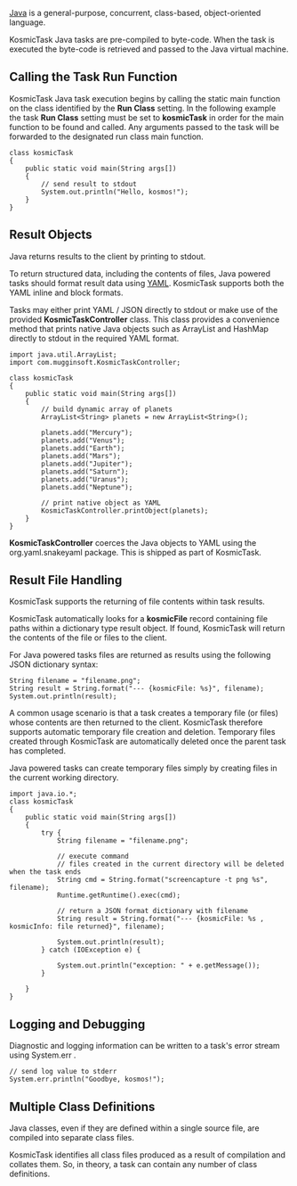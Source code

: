 
[Java](http://www.oracle.com/technetwork/java/index.html) is a general-purpose, concurrent, class-based, object-oriented language.

KosmicTask Java tasks are pre-compiled to byte-code. When the task is executed the byte-code is retrieved and passed to the Java virtual machine.


Calling the Task Run Function
-----------------------------

KosmicTask Java task execution begins by calling the static main function on the class identified by the **Run Class** setting. In the following example the task **Run Class** setting must be set to **kosmicTask** in order for the main function to be found and called. Any arguments passed to the task will be forwarded to the designated run class main function.

	class kosmicTask
	{ 
		public static void main(String args[])
	    {
	    	// send result to stdout
			System.out.println("Hello, kosmos!");
		}
	}

Result Objects
--------------

Java returns results to the client by printing to stdout.

To return structured data, including the contents of files, Java powered tasks should format result data using [YAML](http://en.wikipedia.org/wiki/YAML). KosmicTask supports both the YAML inline and block formats.

Tasks may either print YAML / JSON directly to stdout or make use of the provided **KosmicTaskController** class. This class provides a convenience method that prints native Java objects such as ArrayList and HashMap directly to stdout in the required YAML format.

	import java.util.ArrayList;
	import com.mugginsoft.KosmicTaskController;
	
	class kosmicTask
	{ 
		public static void main(String args[])
	    {
	    	// build dynamic array of planets
	    	ArrayList<String> planets = new ArrayList<String>();
	    	
	    	planets.add("Mercury");
	    	planets.add("Venus");
	    	planets.add("Earth");
	    	planets.add("Mars");
	    	planets.add("Jupiter");
	    	planets.add("Saturn");
	    	planets.add("Uranus");
	    	planets.add("Neptune");
	    
	    	// print native object as YAML
			KosmicTaskController.printObject(planets);
		}
	}

**KosmicTaskController** coerces the Java objects to YAML using the org.yaml.snakeyaml package. This is shipped as part of KosmicTask.

Result File Handling
--------------------

KosmicTask supports the returning of file contents within task results. 

KosmicTask automatically looks for a **kosmicFile** record containing file paths within a dictionary type result object. If found, KosmicTask will return the contents of the file or files to the client.

For Java powered tasks files are returned as results using the following JSON dictionary syntax:

	String filename = "filename.png";
	String result = String.format("--- {kosmicFile: %s}", filename);
	System.out.println(result);

A common usage scenario is that a task creates a temporary file (or files) whose contents are then returned to the client. KosmicTask therefore supports automatic temporary file creation and deletion. Temporary files created through KosmicTask are automatically deleted once the parent task has completed.

Java powered tasks can create temporary files simply by creating files in the current working directory.

	import java.io.*;
	class kosmicTask
	{ 
		public static void main(String args[])
	    {
	    	try {
	    		String filename = "filename.png";
	    		
	    		// execute command
	    		// files created in the current directory will be deleted when the task ends
	    		String cmd = String.format("screencapture -t png %s", filename);
	    		Runtime.getRuntime().exec(cmd);
	    	
	    		// return a JSON format dictionary with filename
	    		String result = String.format("--- {kosmicFile: %s , kosmicInfo: file returned}", filename);
	
				System.out.println(result);
			} catch (IOException e) {
				
				System.out.println("exception: " + e.getMessage());
			}
			
		}
	}


Logging and Debugging
---------------------

Diagnostic and logging information can be written to a task's error stream using System.err . 

	// send log value to stderr
	System.err.println("Goodbye, kosmos!");


Multiple Class Definitions
--------------------------

Java classes, even if they are defined within a single source file, are compiled into separate class files.

KosmicTask identifies all class files produced as a result of compilation and collates them. So, in theory, a task can contain any number of class definitions.
